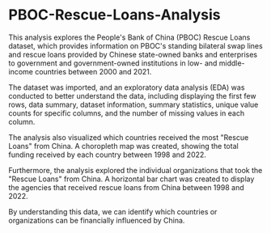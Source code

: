 # PBOC-Rescue-Loans-Analysis

This analysis explores the People's Bank of China (PBOC) Rescue Loans dataset, which provides information on PBOC's standing bilateral swap lines and rescue loans provided by Chinese state-owned banks and enterprises to government and government-owned institutions in low- and middle-income countries between 2000 and 2021.

The dataset was imported, and an exploratory data analysis (EDA) was conducted to better understand the data, including displaying the first few rows, data summary, dataset information, summary statistics, unique value counts for specific columns, and the number of missing values in each column.

The analysis also visualized which countries received the most "Rescue Loans" from China. A choropleth map was created, showing the total funding received by each country between 1998 and 2022.

Furthermore, the analysis explored the individual organizations that took the "Rescue Loans" from China. A horizontal bar chart was created to display the agencies that received rescue loans from China between 1998 and 2022.

By understanding this data, we can identify which countries or organizations can be financially influenced by China.
